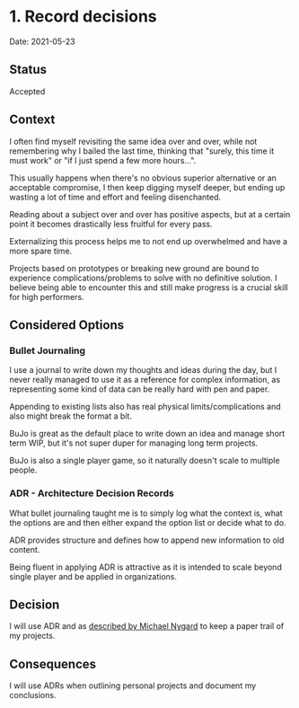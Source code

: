 # 1. Record decisions

Date: 2021-05-23

## Status

Accepted

## Context

I often find myself revisiting the same idea over and over, while not remembering why I bailed the last time, thinking that "surely, this time it must work" or "if I just spend a few more hours...".

This usually happens when there's no obvious superior alternative or an acceptable compromise, I then keep digging myself deeper, but ending up wasting a lot of time and effort and feeling disenchanted.

Reading about a subject over and over has positive aspects, but at a certain point it becomes drastically less fruitful for every pass.

Externalizing this process helps me to not end up overwhelmed and have a more spare time.

Projects based on prototypes or breaking new ground are bound to experience complications/problems to solve with no definitive solution.
I believe being able to encounter this and still make progress is a crucial skill for high performers.

## Considered Options

### Bullet Journaling

I use a journal to write down my thoughts and ideas during the day, but I never really managed to use it as a reference for complex information, as representing some kind of data can be really hard with pen and paper.

Appending to existing lists also has real physical limits/complications and also might break the format a bit.

BuJo is great as the default place to write down an idea and manage short term WIP, but it's not super duper for managing long term projects.

BuJo is also a single player game, so it naturally doesn't scale to multiple people.

### ADR - Architecture Decision Records

What bullet journaling taught me is to simply log what the context is, what the options are and then either expand the option list or decide what to do.

ADR provides structure and defines how to append new information to old content.

Being fluent in applying ADR is attractive as it is intended to scale beyond single player and be applied in organizations.

## Decision

I will use ADR and as [described by Michael Nygard](http://thinkrelevance.com/blog/2011/11/15/documenting-architecture-decisions) to keep a paper trail of my projects.

## Consequences

I will use ADRs when outlining personal projects and document my conclusions.
